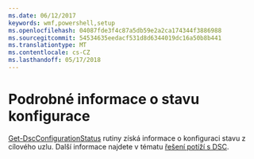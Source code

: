 ```yaml
---
ms.date: 06/12/2017
keywords: wmf,powershell,setup
ms.openlocfilehash: 04087fde3f4c87a5db59e2a2ca174344f3886988
ms.sourcegitcommit: 54534635eedacf531d8d6344019dc16a50b8b441
ms.translationtype: MT
ms.contentlocale: cs-CZ
ms.lasthandoff: 05/17/2018
---
```

# <a name="details-about-configuration-status"></a>Podrobné informace o stavu konfigurace

[Get-DscConfigurationStatus](https://technet.microsoft.com/library/mt517868.aspx) rutiny získá informace o konfiguraci stavu z cílového uzlu.
Další informace najdete v tématu [řešení potíží s DSC](https://msdn.microsoft.com/powershell/dsc/troubleshooting).
